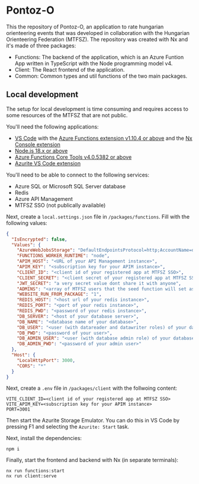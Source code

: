 # Pontoz-O

This the repository of Pontoz-O, an application to rate hungarian orienteering events that was developed in collaboration with the Hungarian Orienteering Federation (MTFSZ). The repository was created with Nx and it's made of three packages:

- Functions: The backend of the application, which is an Azure Funtion App written in TypeScript with the Node programming model v4.
- Client: The React frontend of the application.
- Common: Common types and util functions of the two main packages.

## Local development

The setup for local development is time consuming and requires access to some resources of the MTFSZ that are not public.

You'll need the following applications:

- [VS Code](https://code.visualstudio.com/) with the [Azure Functions extension v1.10.4 or above](https://marketplace.visualstudio.com/items?itemName=ms-azuretools.vscode-azurefunctions) and the [Nx Console extension](https://marketplace.visualstudio.com/items?itemName=nrwl.angular-console)
- [Node.js 18.x or above](https://nodejs.org/en)
- [Azure Functions Core Tools v4.0.5382 or above](https://github.com/Azure/azure-functions-core-tools/blob/v4.x/README.md#windows)
- [Azurite VS Code extension](https://marketplace.visualstudio.com/items?itemName=Azurite.azurite)

You'll need to be able to connect to the following services:

- Azure SQL or Microsoft SQL Server database
- Redis
- Azure API Management
- MTFSZ SSO (not publically available)

Next, create a `local.settings.json` file in `/packages/functions`.
Fill with the following values:

```json
{
  "IsEncrypted": false,
  "Values": {
    "AzureWebJobsStorage": "DefaultEndpointsProtocol=http;AccountName=devstoreaccount1;AccountKey=Eby8vdM02xNOcqFlqUwJPLlmEtlCDXJ1OUzFT50uSRZ6IFsuFq2UVErCz4I6tq/K1SZFPTOtr/KBHBeksoGMGw==;BlobEndpoint=http://127.0.0.1:10000/devstoreaccount1;QueueEndpoint=http://127.0.0.1:10001/devstoreaccount1;TableEndpoint=http://127.0.0.1:10002/devstoreaccount1;",
    "FUNCTIONS_WORKER_RUNTIME": "node",
    "APIM_HOST": "<URL of your API Management instance>",
    "APIM_KEY": "<subscription key for your APIM instance>",
    "CLIENT_ID": "<client id of your registered app at MTFSZ SSO>",
    "CLIENT_SECRET": "<client secret of your registered app at MTFSZ SSO>",
    "JWT_SECRET": "a very secret value dont share it with anyone",
    "ADMINS": "<array of MTFSZ users that the seed function will set as admin (optional)>",
    "WEBSITE_RUN_FROM_PACKAGE": "1",
    "REDIS_HOST": "<host url of your redis instance>",
    "REDIS_PORT": "<port of your redis instance>",
    "REDIS_PWD": "<password of your redis instance>",
    "DB_SERVER": "<host of your database server>",
    "DB_NAME": "<database name of your database>",
    "DB_USER": "<user (with datareader and datawriter roles) of your database>",
    "DB_PWD": "<password of your user>",
    "DB_ADMIN_USER": "<user (with database admin role) of your database>",
    "DB_ADMIN_PWD": "<password of your admin user>"
  },
  "Host": {
    "LocalHttpPort": 3000,
    "CORS": "*"
  }
}
```

Next, create a `.env` file in `/packages/client` with the follwoing content:

```
VITE_CLIENT_ID=<client id of your registered app at MTFSZ SSO>
VITE_APIM_KEY=<subscription key for your APIM instance>
PORT=3001
```

Then start the Azurite Storage Emulator. You can do this in VS Code by pressing F1 and selecting the `Azurite: Start` task.

Next, install the dependencies:

```
npm i
```

Finally, start the frontend and backend with Nx (in separate terminals):

```
nx run functions:start
nx run client:serve
```
